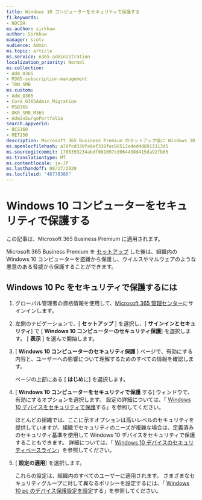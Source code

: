 ```yaml
---
title: Windows 10 コンピューターをセキュリティで保護する
f1.keywords:
- NOCSH
ms.author: sirkkuw
author: Sirkkuw
manager: scotv
audience: Admin
ms.topic: article
ms.service: o365-administration
localization_priority: Normal
ms.collection:
- Adm_O365
- M365-subscription-management
- TRN_SMB
ms.custom:
- Adm_O365
- Core_O365Admin_Migration
- MSB365
- OKR_SMB_M365
- AdminSurgePortfolio
search.appverid:
- BCS160
- MET150
description: Microsoft 365 Business Premium のセットアップ後に Windows 10 Pc をセキュリティで保護する方法について説明します。
ms.openlocfilehash: a70fcd330fe6ef330fac08512aded4d8913313d5
ms.sourcegitcommit: 1780359234abdf081097c8064438d415da92fb85
ms.translationtype: MT
ms.contentlocale: ja-JP
ms.lasthandoff: 08/17/2020
ms.locfileid: "46778386"
---
```

# <a name="secure-windows-10-computers"></a>Windows 10 コンピューターをセキュリティで保護する

この記事は、Microsoft 365 Business Premium に適用されます。

Microsoft 365 Business Premium を [セットアップ](set-up.md) した後は、組織内の Windows 10 コンピューターを盗難から保護し、ウイルスやマルウェアのような悪意のある脅威から保護することができます。

## <a name="to-secure-your-windows-10-pcs"></a>Windows 10 Pc をセキュリティで保護するには

1. グローバル管理者の資格情報を使用して、[Microsoft 365 管理センター](https://admin.microsoft.com)にサインインします。 
2. 左側のナビゲーションで、[ **セットアップ** ] を選択し、[ **サインインとセキュリティ**] で [ **Windows 10 コンピューターのセキュリティ保護**] を選択します。 [ **表示** ] を選んで開始します。
3. [ **Windows 10 コンピューターのセキュリティ保護** ] ページで、有効にする内容と、ユーザーへの影響について理解するためのすべての情報を確認します。

    ページの上部にある [ **はじめ**に] を選択します。

4. [ **Windows 10 コンピューターをセキュリティで保護** する] ウィンドウで、有効にするオプションを選択します。 設定の詳細については、「 [Windows 10 デバイスをセキュリティで保護](secure-windows-10-devices.md)する」を参照してください。 
    
    ほとんどの組織では、ここに示すオプションは高いレベルのセキュリティを提供していますが、組織でセキュリティのニーズが複雑な場合は、定義済みのセキュリティ基準を使用して Windows 10 デバイスをセキュリティで保護することもできます。 詳細については、「 [Windows 10 デバイスのセキュリティベースライン](https://docs.microsoft.com/mem/intune/protect/security-baselines)」を参照してください。   

1. [ **設定の適用**] を選択します。

    これらの設定は、組織内のすべてのユーザーに適用されます。 さまざまなセキュリティグループに対して異なるポリシーを設定するには、「 [Windows 10 pc のデバイス保護設定を設定](protection-settings-for-windows-10-pcs.md)する」を参照してください。